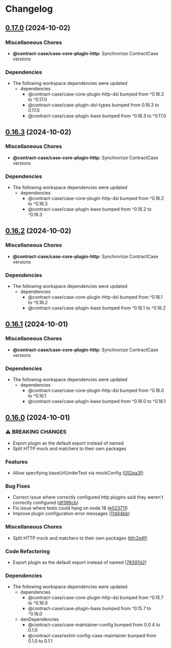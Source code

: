 # Changelog

## [0.17.0](https://github.com/case-contract-testing/contract-case/compare/@contract-case/case-core-plugin-http-v0.16.3...@contract-case/case-core-plugin-http-v0.17.0) (2024-10-02)


### Miscellaneous Chores

* **@contract-case/case-core-plugin-http:** Synchronize ContractCase versions


### Dependencies

* The following workspace dependencies were updated
  * dependencies
    * @contract-case/case-core-plugin-http-dsl bumped from ^0.16.3 to ^0.17.0
    * @contract-case/case-plugin-dsl-types bumped from 0.16.3 to 0.17.0
    * @contract-case/case-plugin-base bumped from ^0.16.3 to ^0.17.0

## [0.16.3](https://github.com/case-contract-testing/contract-case/compare/@contract-case/case-core-plugin-http-v0.16.2...@contract-case/case-core-plugin-http-v0.16.3) (2024-10-02)


### Miscellaneous Chores

* **@contract-case/case-core-plugin-http:** Synchronize ContractCase versions


### Dependencies

* The following workspace dependencies were updated
  * dependencies
    * @contract-case/case-core-plugin-http-dsl bumped from ^0.16.2 to ^0.16.3
    * @contract-case/case-plugin-base bumped from ^0.16.2 to ^0.16.3

## [0.16.2](https://github.com/case-contract-testing/contract-case/compare/@contract-case/case-core-plugin-http-v0.16.1...@contract-case/case-core-plugin-http-v0.16.2) (2024-10-02)


### Miscellaneous Chores

* **@contract-case/case-core-plugin-http:** Synchronize ContractCase versions


### Dependencies

* The following workspace dependencies were updated
  * dependencies
    * @contract-case/case-core-plugin-http-dsl bumped from ^0.16.1 to ^0.16.2
    * @contract-case/case-plugin-base bumped from ^0.16.1 to ^0.16.2

## [0.16.1](https://github.com/case-contract-testing/contract-case/compare/@contract-case/case-core-plugin-http-v0.16.0...@contract-case/case-core-plugin-http-v0.16.1) (2024-10-01)


### Miscellaneous Chores

* **@contract-case/case-core-plugin-http:** Synchronize ContractCase versions


### Dependencies

* The following workspace dependencies were updated
  * dependencies
    * @contract-case/case-core-plugin-http-dsl bumped from ^0.16.0 to ^0.16.1
    * @contract-case/case-plugin-base bumped from ^0.16.0 to ^0.16.1

## [0.16.0](https://github.com/case-contract-testing/contract-case/compare/@contract-case/case-core-plugin-http-v0.15.7...@contract-case/case-core-plugin-http-v0.16.0) (2024-10-01)


### ⚠ BREAKING CHANGES

* Export plugin as the default export instead of named
* Split HTTP mock and matchers to their own packages

### Features

* Allow specifying baseUrlUnderTest via mockConfig ([052ea3f](https://github.com/case-contract-testing/contract-case/commit/052ea3f6fadb95c7140c75024ac181b2fd8743ad))


### Bug Fixes

* Correct issue where correctly configured http plugins said they weren't correctly configured ([df386cb](https://github.com/case-contract-testing/contract-case/commit/df386cb2e8ca41d6c1a06819dc84c611bb1b74ea))
* Fix issue where tests could hang on node 18 ([e023711](https://github.com/case-contract-testing/contract-case/commit/e023711337a015eee3297fe42cc251c0ff49ef05))
* Improve plugin configuration error messages ([11d44bb](https://github.com/case-contract-testing/contract-case/commit/11d44bb8e951df8197ce3a7abaf9ca1d3e2a817d))


### Miscellaneous Chores

* Split HTTP mock and matchers to their own packages ([bfc2e4f](https://github.com/case-contract-testing/contract-case/commit/bfc2e4ff2d464899fd8ce63978048e9f1991ff80))


### Code Refactoring

* Export plugin as the default export instead of named ([78397d2](https://github.com/case-contract-testing/contract-case/commit/78397d2bea51b41f1c6b53bc70fdc741f5e7d084))


### Dependencies

* The following workspace dependencies were updated
  * dependencies
    * @contract-case/case-core-plugin-http-dsl bumped from ^0.15.7 to ^0.16.0
    * @contract-case/case-plugin-base bumped from ^0.15.7 to ^0.16.0
  * devDependencies
    * @contract-case/case-maintainer-config bumped from 0.0.4 to 0.1.0
    * @contract-case/eslint-config-case-maintainer bumped from 0.1.0 to 0.1.1
